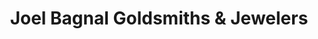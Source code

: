 ---
title: "Joel Bagnal Goldsmiths & Jewelers"
url: /wellesley/joel-bagnal-goldsmiths-und-jewelers/
shop: Schmuck
---